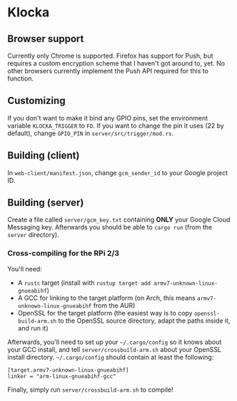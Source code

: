 # Klocka

## Browser support

Currently only Chrome is supported. Firefox has support for Push, but requires a
custom encryption scheme that I haven't got around to, yet. No other browsers
currently implement the Push API required for this to function.

## Customizing

If you don't want to make it bind any GPIO pins, set the environment variable
`KLOCKA_TRIGGER` to `FD`. If you want to change the pin it uses (22 by default),
change `GPIO_PIN` in `server/src/trigger/mod.rs`.

## Building (client)

In `web-client/manifest.json`, change `gcm_sender_id` to your Google project ID.

## Building (server)

Create a file called `server/gcm_key.txt` containing **ONLY** your Google Cloud
Messaging key. Afterwards you should be able to `cargo run` (from the `server`
directory).

### Cross-compiling for the RPi 2/3

You'll need:

* A `rustc` target (install with `rustup target add armv7-unknown-linux-gnueabihf`)
* A GCC for linking to the target platform (on Arch, this means `armv7-unknown-linux-gnueabihf` from the AUR)
* OpenSSL for the target platform (the easiest way is to copy `openssl-build-arm.sh` to the OpenSSL source directory, adapt the paths inside it, and run it)

Afterwards, you'll need to set up your `~/.cargo/config` so it knows about your
GCC install, and tell `server/crossbuild-arm.sh` about your OpenSSL install
directory. `~/.cargo/config` should contain at least the following:

```
[target.armv7-unknown-linux-gnueabihf]
linker = "arm-linux-gnueabihf-gcc"
```

Finally, simply run `server/crossbuild-arm.sh` to compile!
